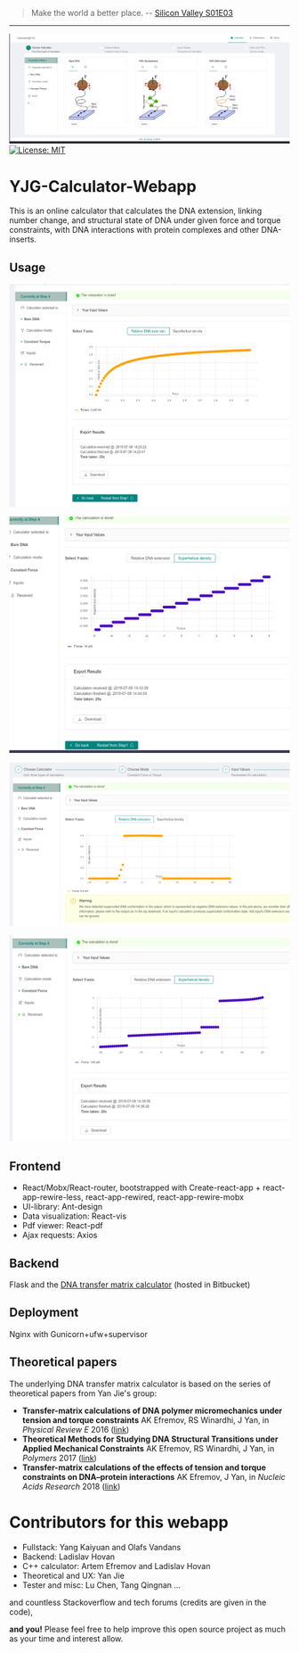 > Make the world a better place.
> -- [Silicon Valley S01E03](https://en.wikipedia.org/wiki/List_of_Silicon_Valley_episodes#Season_1_(2014))
---

[![YJG-Calculator-Webapp](/Screenshots/Screenshot_2018-07-09_14-27-48.png)](TBD)
[![License: MIT](https://img.shields.io/badge/License-MIT-yellow.svg)](https://github.com/FeynmanDNA/MakeTheWorldABetterPlace/blob/master/LICENSE)

# YJG-Calculator-Webapp
This is an online calculator that calculates the DNA extension, linking number change, and structural state of DNA under given force and torque constraints, with DNA interactions with protein complexes and other DNA-inserts.

## Usage
![screenshot1](/Screenshots/Screenshot_2018-07-09_14-27-01.png)

![screenshot2](/Screenshots/Screenshot_2018-07-09_14-44-16.png)

![screenshot3](/Screenshots/Screenshot_2018-07-09_14-37-41.png)

![screenshot4](/Screenshots/Screenshot_2018-07-09_14-39-05.png)

## Frontend
* React/Mobx/React-router, bootstrapped with Create-react-app + react-app-rewire-less, react-app-rewired, react-app-rewire-mobx
* UI-library: Ant-design
* Data visualization: React-vis
* Pdf viewer: React-pdf
* Ajax requests: Axios

## Backend
Flask and the [DNA transfer matrix calculator](https://bitbucket.org/FeynmanDNA/yjg-cpp-calculator/src/master/) (hosted in Bitbucket)

## Deployment
Nginx with Gunicorn+ufw+supervisor

## Theoretical papers
The underlying DNA transfer matrix calculator is based on the series of theoretical papers from Yan Jie's group:
- **Transfer-matrix calculations of DNA polymer micromechanics under tension and torque constraints** AK Efremov, RS Winardhi, J Yan, in *Physical Review E* 2016 ([link](https://www.physics.nus.edu.sg/~biosmm/Publications/PRE2016.pdf))
- **Theoretical Methods for Studying DNA Structural Transitions under Applied Mechanical Constraints** AK Efremov, RS Winardhi, J Yan, in *Polymers* 2017 ([link](http://www.mdpi.com/2073-4360/9/2/74))
- **Transfer-matrix calculations of the effects of tension and torque constraints on DNA–protein interactions** AK Efremov, J Yan, in *Nucleic Acids Research* 2018 ([link](https://academic.oup.com/nar/advance-article/doi/10.1093/nar/gky478/5033546))

# Contributors for this webapp
- Fullstack: Yang Kaiyuan and Olafs Vandans
- Backend: Ladislav Hovan
- C++ calculator: Artem Efremov and Ladislav Hovan
- Theoretical and UX: Yan Jie
- Tester and misc: Lu Chen, Tang Qingnan ...

and countless Stackoverflow and tech forums (credits are given in the code),

**and you!** Please feel free to help improve this open source project as much as your time and interest allow.
